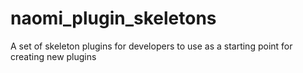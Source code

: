 # naomi_plugin_skeletons
A set of skeleton plugins for developers to use as a starting point for creating new plugins
